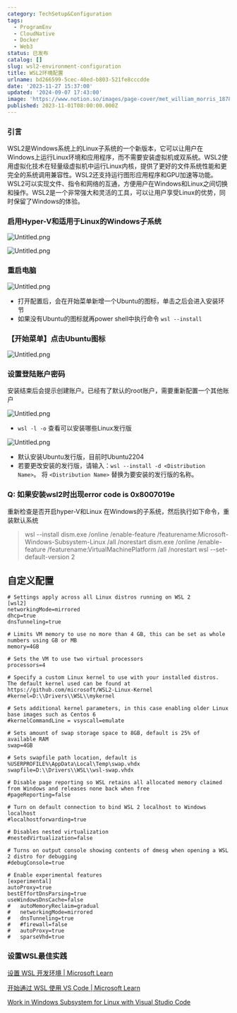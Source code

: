 ```yaml
---
category: TechSetup&Configuration
tags:
  - ProgramEnv
  - CloudNative
  - Docker
  - Web3
status: 已发布
catalog: []
slug: wsl2-environment-configuration
title: WSL2环境配置
urlname: bd266599-5cec-40ed-b803-521fe8cccdde
date: '2023-11-27 15:37:00'
updated: '2024-09-07 17:43:00'
image: 'https://www.notion.so/images/page-cover/met_william_morris_1878.jpg'
published: 2023-11-01T08:00:00.000Z
---
```


### 引言


WSL2是Windows系统上的Linux子系统的一个新版本，它可以让用户在Windows上运行Linux环境和应用程序，而不需要安装虚拟机或双系统。WSL2使用虚拟化技术在轻量级虚拟机中运行Linux内核，提供了更好的文件系统性能和更完全的系统调用兼容性。WSL2还支持运行图形应用程序和GPU加速等功能。WSL2可以实现文件、指令和网络的互通，方便用户在Windows和Linux之间切换和操作。WSL2是一个非常强大和灵活的工具，可以让用户享受Linux的优势，同时保留了Windows的体验。


### 启用Hyper-V和适用于Linux的Windows子系统


![Untitled.png](https://prod-files-secure.s3.us-west-2.amazonaws.com/5d24fe63-e567-4804-86f9-9fdc62e13082/62efe4d1-37d6-4606-a7b8-34dcd63ff38a/Untitled.png?X-Amz-Algorithm=AWS4-HMAC-SHA256&X-Amz-Content-Sha256=UNSIGNED-PAYLOAD&X-Amz-Credential=ASIAZI2LB4664DFWZ3NQ%2F20250225%2Fus-west-2%2Fs3%2Faws4_request&X-Amz-Date=20250225T213353Z&X-Amz-Expires=3600&X-Amz-Security-Token=IQoJb3JpZ2luX2VjEBUaCXVzLXdlc3QtMiJIMEYCIQDZIfqse6cNMQX7ddJLYIgpMTr%2FXiAwD6BurwAalkyRugIhAIopJJrNzpotb1m%2BQXf8yNlHOvHirNRwv7T%2Baf16Hm5nKv8DCE4QABoMNjM3NDIzMTgzODA1IgxQDkEsA0YZPu6a%2BOYq3ANh%2BNeW0KDIhRI%2B%2FObf50MKOszl5IBdU8Hy5YuK%2B5%2B9BJUhBJqxmuUJ12PmAUATca5nGrju9vxGnV8%2FpAlEFy6W6n6ZfLeKb4Y%2BDLPezwxrtBPmoVJVrWU1zPSe699MwhV3VaybXVZmJWNHwh5EgV9ZcWwbLVf5uWezDNYni1S4KZhwNqmqrwPBATdWLD4qonA1BkaNvAPhWVd6Pm3KLFPHKD1lHfbZMwfnjFxf7G8wU7cIuH7lXPNhQKzFhH5l7Mo04cEI9jAkBKul2RomfdlJAWjzyVcVtlSY7pSUKpla9%2B7sKw7MF0FG78G%2F0R87ZFsnhj7bhrYBdZeiVQePJ3%2Fp5qIKRe%2Bk%2F45K8bXhar9xded2RB%2B9CagaX%2FwyS0SI7ACOUUV%2F9UMeLc9iu%2FRbJbkNmY%2B08riws9mpwH2WKw9ZLKxEDJez%2B4V965PwXBZdh8hXN2JyHgSsRajVNUY0Dmoic09CWnFsuiW4lRj%2BC8jEGsKkpAvy6YDtMQzmKcHz%2BzGQNBzwRgg7FhOC4Oa4%2BUN3edalqy5tNxxGfT%2BaytiGpNzSXeLrVaPUMU0HwYhPbrQ2PhXfQb%2BBP0P7FU4FI0Q22VbsyvkxK0nwuGfTEKLBCf2WjuHGY1lbnFIqdDCr4%2Fi9BjqkAZMqoD4MXvEE4Itx81Z%2Blu5lDEL7o7l7%2Be79vjc7Q2XXsROAFBTOFDPBEIdsozSIvt7YeIdNWihHrMyJG2Uiyqyh1zeu0AzMLc2PBznqK6q5aaccaQ8OVZpU4pPB%2Bi40G48qTdlOOqPyaDCgoWFIKV%2BQS7iyOqTee5eRA%2BsmIOKn4fO23ooyafj7et39JJQrzzGw5ZMpx3vl3jcZgPaeeX%2FkrFIA&X-Amz-Signature=d35e8b9486aa3933fb759342ed9528d835999fa396eb6b4a238cdaed4dcc68f3&X-Amz-SignedHeaders=host&x-id=GetObject)


![Untitled.png](https://prod-files-secure.s3.us-west-2.amazonaws.com/5d24fe63-e567-4804-86f9-9fdc62e13082/74866fe6-9ce5-4055-94c5-4900f6f5ff8b/Untitled.png?X-Amz-Algorithm=AWS4-HMAC-SHA256&X-Amz-Content-Sha256=UNSIGNED-PAYLOAD&X-Amz-Credential=ASIAZI2LB4664DFWZ3NQ%2F20250225%2Fus-west-2%2Fs3%2Faws4_request&X-Amz-Date=20250225T213353Z&X-Amz-Expires=3600&X-Amz-Security-Token=IQoJb3JpZ2luX2VjEBUaCXVzLXdlc3QtMiJIMEYCIQDZIfqse6cNMQX7ddJLYIgpMTr%2FXiAwD6BurwAalkyRugIhAIopJJrNzpotb1m%2BQXf8yNlHOvHirNRwv7T%2Baf16Hm5nKv8DCE4QABoMNjM3NDIzMTgzODA1IgxQDkEsA0YZPu6a%2BOYq3ANh%2BNeW0KDIhRI%2B%2FObf50MKOszl5IBdU8Hy5YuK%2B5%2B9BJUhBJqxmuUJ12PmAUATca5nGrju9vxGnV8%2FpAlEFy6W6n6ZfLeKb4Y%2BDLPezwxrtBPmoVJVrWU1zPSe699MwhV3VaybXVZmJWNHwh5EgV9ZcWwbLVf5uWezDNYni1S4KZhwNqmqrwPBATdWLD4qonA1BkaNvAPhWVd6Pm3KLFPHKD1lHfbZMwfnjFxf7G8wU7cIuH7lXPNhQKzFhH5l7Mo04cEI9jAkBKul2RomfdlJAWjzyVcVtlSY7pSUKpla9%2B7sKw7MF0FG78G%2F0R87ZFsnhj7bhrYBdZeiVQePJ3%2Fp5qIKRe%2Bk%2F45K8bXhar9xded2RB%2B9CagaX%2FwyS0SI7ACOUUV%2F9UMeLc9iu%2FRbJbkNmY%2B08riws9mpwH2WKw9ZLKxEDJez%2B4V965PwXBZdh8hXN2JyHgSsRajVNUY0Dmoic09CWnFsuiW4lRj%2BC8jEGsKkpAvy6YDtMQzmKcHz%2BzGQNBzwRgg7FhOC4Oa4%2BUN3edalqy5tNxxGfT%2BaytiGpNzSXeLrVaPUMU0HwYhPbrQ2PhXfQb%2BBP0P7FU4FI0Q22VbsyvkxK0nwuGfTEKLBCf2WjuHGY1lbnFIqdDCr4%2Fi9BjqkAZMqoD4MXvEE4Itx81Z%2Blu5lDEL7o7l7%2Be79vjc7Q2XXsROAFBTOFDPBEIdsozSIvt7YeIdNWihHrMyJG2Uiyqyh1zeu0AzMLc2PBznqK6q5aaccaQ8OVZpU4pPB%2Bi40G48qTdlOOqPyaDCgoWFIKV%2BQS7iyOqTee5eRA%2BsmIOKn4fO23ooyafj7et39JJQrzzGw5ZMpx3vl3jcZgPaeeX%2FkrFIA&X-Amz-Signature=cd2888a313aa8b8ed379d8a91267f6c9d4fde17e01e1f3da3df28fa0969b8b12&X-Amz-SignedHeaders=host&x-id=GetObject)


### 重启电脑


![Untitled.png](https://prod-files-secure.s3.us-west-2.amazonaws.com/5d24fe63-e567-4804-86f9-9fdc62e13082/ed8ca255-2fda-4c1b-9b1a-f1896300e8e7/Untitled.png?X-Amz-Algorithm=AWS4-HMAC-SHA256&X-Amz-Content-Sha256=UNSIGNED-PAYLOAD&X-Amz-Credential=ASIAZI2LB4664DFWZ3NQ%2F20250225%2Fus-west-2%2Fs3%2Faws4_request&X-Amz-Date=20250225T213353Z&X-Amz-Expires=3600&X-Amz-Security-Token=IQoJb3JpZ2luX2VjEBUaCXVzLXdlc3QtMiJIMEYCIQDZIfqse6cNMQX7ddJLYIgpMTr%2FXiAwD6BurwAalkyRugIhAIopJJrNzpotb1m%2BQXf8yNlHOvHirNRwv7T%2Baf16Hm5nKv8DCE4QABoMNjM3NDIzMTgzODA1IgxQDkEsA0YZPu6a%2BOYq3ANh%2BNeW0KDIhRI%2B%2FObf50MKOszl5IBdU8Hy5YuK%2B5%2B9BJUhBJqxmuUJ12PmAUATca5nGrju9vxGnV8%2FpAlEFy6W6n6ZfLeKb4Y%2BDLPezwxrtBPmoVJVrWU1zPSe699MwhV3VaybXVZmJWNHwh5EgV9ZcWwbLVf5uWezDNYni1S4KZhwNqmqrwPBATdWLD4qonA1BkaNvAPhWVd6Pm3KLFPHKD1lHfbZMwfnjFxf7G8wU7cIuH7lXPNhQKzFhH5l7Mo04cEI9jAkBKul2RomfdlJAWjzyVcVtlSY7pSUKpla9%2B7sKw7MF0FG78G%2F0R87ZFsnhj7bhrYBdZeiVQePJ3%2Fp5qIKRe%2Bk%2F45K8bXhar9xded2RB%2B9CagaX%2FwyS0SI7ACOUUV%2F9UMeLc9iu%2FRbJbkNmY%2B08riws9mpwH2WKw9ZLKxEDJez%2B4V965PwXBZdh8hXN2JyHgSsRajVNUY0Dmoic09CWnFsuiW4lRj%2BC8jEGsKkpAvy6YDtMQzmKcHz%2BzGQNBzwRgg7FhOC4Oa4%2BUN3edalqy5tNxxGfT%2BaytiGpNzSXeLrVaPUMU0HwYhPbrQ2PhXfQb%2BBP0P7FU4FI0Q22VbsyvkxK0nwuGfTEKLBCf2WjuHGY1lbnFIqdDCr4%2Fi9BjqkAZMqoD4MXvEE4Itx81Z%2Blu5lDEL7o7l7%2Be79vjc7Q2XXsROAFBTOFDPBEIdsozSIvt7YeIdNWihHrMyJG2Uiyqyh1zeu0AzMLc2PBznqK6q5aaccaQ8OVZpU4pPB%2Bi40G48qTdlOOqPyaDCgoWFIKV%2BQS7iyOqTee5eRA%2BsmIOKn4fO23ooyafj7et39JJQrzzGw5ZMpx3vl3jcZgPaeeX%2FkrFIA&X-Amz-Signature=e8083ec45ddd6bbfc703495a88a6be8198d3a249b4bb629abe9b2d7b1c56e224&X-Amz-SignedHeaders=host&x-id=GetObject)

- 打开配置后，会在开始菜单新增一个Ubuntu的图标，单击之后会进入安装环节
- 如果没有Ubuntu的图标就再power shell中执行命令 `wsl --install`

### 【开始菜单】点击Ubuntu图标


![Untitled.png](https://prod-files-secure.s3.us-west-2.amazonaws.com/5d24fe63-e567-4804-86f9-9fdc62e13082/d7415a12-f453-43fe-a604-a208d85638a3/Untitled.png?X-Amz-Algorithm=AWS4-HMAC-SHA256&X-Amz-Content-Sha256=UNSIGNED-PAYLOAD&X-Amz-Credential=ASIAZI2LB4664DFWZ3NQ%2F20250225%2Fus-west-2%2Fs3%2Faws4_request&X-Amz-Date=20250225T213353Z&X-Amz-Expires=3600&X-Amz-Security-Token=IQoJb3JpZ2luX2VjEBUaCXVzLXdlc3QtMiJIMEYCIQDZIfqse6cNMQX7ddJLYIgpMTr%2FXiAwD6BurwAalkyRugIhAIopJJrNzpotb1m%2BQXf8yNlHOvHirNRwv7T%2Baf16Hm5nKv8DCE4QABoMNjM3NDIzMTgzODA1IgxQDkEsA0YZPu6a%2BOYq3ANh%2BNeW0KDIhRI%2B%2FObf50MKOszl5IBdU8Hy5YuK%2B5%2B9BJUhBJqxmuUJ12PmAUATca5nGrju9vxGnV8%2FpAlEFy6W6n6ZfLeKb4Y%2BDLPezwxrtBPmoVJVrWU1zPSe699MwhV3VaybXVZmJWNHwh5EgV9ZcWwbLVf5uWezDNYni1S4KZhwNqmqrwPBATdWLD4qonA1BkaNvAPhWVd6Pm3KLFPHKD1lHfbZMwfnjFxf7G8wU7cIuH7lXPNhQKzFhH5l7Mo04cEI9jAkBKul2RomfdlJAWjzyVcVtlSY7pSUKpla9%2B7sKw7MF0FG78G%2F0R87ZFsnhj7bhrYBdZeiVQePJ3%2Fp5qIKRe%2Bk%2F45K8bXhar9xded2RB%2B9CagaX%2FwyS0SI7ACOUUV%2F9UMeLc9iu%2FRbJbkNmY%2B08riws9mpwH2WKw9ZLKxEDJez%2B4V965PwXBZdh8hXN2JyHgSsRajVNUY0Dmoic09CWnFsuiW4lRj%2BC8jEGsKkpAvy6YDtMQzmKcHz%2BzGQNBzwRgg7FhOC4Oa4%2BUN3edalqy5tNxxGfT%2BaytiGpNzSXeLrVaPUMU0HwYhPbrQ2PhXfQb%2BBP0P7FU4FI0Q22VbsyvkxK0nwuGfTEKLBCf2WjuHGY1lbnFIqdDCr4%2Fi9BjqkAZMqoD4MXvEE4Itx81Z%2Blu5lDEL7o7l7%2Be79vjc7Q2XXsROAFBTOFDPBEIdsozSIvt7YeIdNWihHrMyJG2Uiyqyh1zeu0AzMLc2PBznqK6q5aaccaQ8OVZpU4pPB%2Bi40G48qTdlOOqPyaDCgoWFIKV%2BQS7iyOqTee5eRA%2BsmIOKn4fO23ooyafj7et39JJQrzzGw5ZMpx3vl3jcZgPaeeX%2FkrFIA&X-Amz-Signature=0e120bc65d8fd8d37dcaa45121db864af3bd5f2b4a36866bfe8c37e908362204&X-Amz-SignedHeaders=host&x-id=GetObject)


### 设置登陆账户密码


安装结束后会提示创建账户。已经有了默认的root账户，需要重新配置一个其他账户


![Untitled.png](https://prod-files-secure.s3.us-west-2.amazonaws.com/5d24fe63-e567-4804-86f9-9fdc62e13082/bb38a6ce-031e-4122-9787-de509d2240bf/Untitled.png?X-Amz-Algorithm=AWS4-HMAC-SHA256&X-Amz-Content-Sha256=UNSIGNED-PAYLOAD&X-Amz-Credential=ASIAZI2LB4664DFWZ3NQ%2F20250225%2Fus-west-2%2Fs3%2Faws4_request&X-Amz-Date=20250225T213353Z&X-Amz-Expires=3600&X-Amz-Security-Token=IQoJb3JpZ2luX2VjEBUaCXVzLXdlc3QtMiJIMEYCIQDZIfqse6cNMQX7ddJLYIgpMTr%2FXiAwD6BurwAalkyRugIhAIopJJrNzpotb1m%2BQXf8yNlHOvHirNRwv7T%2Baf16Hm5nKv8DCE4QABoMNjM3NDIzMTgzODA1IgxQDkEsA0YZPu6a%2BOYq3ANh%2BNeW0KDIhRI%2B%2FObf50MKOszl5IBdU8Hy5YuK%2B5%2B9BJUhBJqxmuUJ12PmAUATca5nGrju9vxGnV8%2FpAlEFy6W6n6ZfLeKb4Y%2BDLPezwxrtBPmoVJVrWU1zPSe699MwhV3VaybXVZmJWNHwh5EgV9ZcWwbLVf5uWezDNYni1S4KZhwNqmqrwPBATdWLD4qonA1BkaNvAPhWVd6Pm3KLFPHKD1lHfbZMwfnjFxf7G8wU7cIuH7lXPNhQKzFhH5l7Mo04cEI9jAkBKul2RomfdlJAWjzyVcVtlSY7pSUKpla9%2B7sKw7MF0FG78G%2F0R87ZFsnhj7bhrYBdZeiVQePJ3%2Fp5qIKRe%2Bk%2F45K8bXhar9xded2RB%2B9CagaX%2FwyS0SI7ACOUUV%2F9UMeLc9iu%2FRbJbkNmY%2B08riws9mpwH2WKw9ZLKxEDJez%2B4V965PwXBZdh8hXN2JyHgSsRajVNUY0Dmoic09CWnFsuiW4lRj%2BC8jEGsKkpAvy6YDtMQzmKcHz%2BzGQNBzwRgg7FhOC4Oa4%2BUN3edalqy5tNxxGfT%2BaytiGpNzSXeLrVaPUMU0HwYhPbrQ2PhXfQb%2BBP0P7FU4FI0Q22VbsyvkxK0nwuGfTEKLBCf2WjuHGY1lbnFIqdDCr4%2Fi9BjqkAZMqoD4MXvEE4Itx81Z%2Blu5lDEL7o7l7%2Be79vjc7Q2XXsROAFBTOFDPBEIdsozSIvt7YeIdNWihHrMyJG2Uiyqyh1zeu0AzMLc2PBznqK6q5aaccaQ8OVZpU4pPB%2Bi40G48qTdlOOqPyaDCgoWFIKV%2BQS7iyOqTee5eRA%2BsmIOKn4fO23ooyafj7et39JJQrzzGw5ZMpx3vl3jcZgPaeeX%2FkrFIA&X-Amz-Signature=0f1afc0177732a8fec8b695b3be86a3bcd1dc7201534fa4f3ae37b5ce8aab4e0&X-Amz-SignedHeaders=host&x-id=GetObject)

- `wsl -l -o` 查看可以安装哪些Linux发行版

![Untitled.png](https://prod-files-secure.s3.us-west-2.amazonaws.com/5d24fe63-e567-4804-86f9-9fdc62e13082/4b4e5e2f-4e13-4651-8884-559a62c38137/Untitled.png?X-Amz-Algorithm=AWS4-HMAC-SHA256&X-Amz-Content-Sha256=UNSIGNED-PAYLOAD&X-Amz-Credential=ASIAZI2LB4664DFWZ3NQ%2F20250225%2Fus-west-2%2Fs3%2Faws4_request&X-Amz-Date=20250225T213353Z&X-Amz-Expires=3600&X-Amz-Security-Token=IQoJb3JpZ2luX2VjEBUaCXVzLXdlc3QtMiJIMEYCIQDZIfqse6cNMQX7ddJLYIgpMTr%2FXiAwD6BurwAalkyRugIhAIopJJrNzpotb1m%2BQXf8yNlHOvHirNRwv7T%2Baf16Hm5nKv8DCE4QABoMNjM3NDIzMTgzODA1IgxQDkEsA0YZPu6a%2BOYq3ANh%2BNeW0KDIhRI%2B%2FObf50MKOszl5IBdU8Hy5YuK%2B5%2B9BJUhBJqxmuUJ12PmAUATca5nGrju9vxGnV8%2FpAlEFy6W6n6ZfLeKb4Y%2BDLPezwxrtBPmoVJVrWU1zPSe699MwhV3VaybXVZmJWNHwh5EgV9ZcWwbLVf5uWezDNYni1S4KZhwNqmqrwPBATdWLD4qonA1BkaNvAPhWVd6Pm3KLFPHKD1lHfbZMwfnjFxf7G8wU7cIuH7lXPNhQKzFhH5l7Mo04cEI9jAkBKul2RomfdlJAWjzyVcVtlSY7pSUKpla9%2B7sKw7MF0FG78G%2F0R87ZFsnhj7bhrYBdZeiVQePJ3%2Fp5qIKRe%2Bk%2F45K8bXhar9xded2RB%2B9CagaX%2FwyS0SI7ACOUUV%2F9UMeLc9iu%2FRbJbkNmY%2B08riws9mpwH2WKw9ZLKxEDJez%2B4V965PwXBZdh8hXN2JyHgSsRajVNUY0Dmoic09CWnFsuiW4lRj%2BC8jEGsKkpAvy6YDtMQzmKcHz%2BzGQNBzwRgg7FhOC4Oa4%2BUN3edalqy5tNxxGfT%2BaytiGpNzSXeLrVaPUMU0HwYhPbrQ2PhXfQb%2BBP0P7FU4FI0Q22VbsyvkxK0nwuGfTEKLBCf2WjuHGY1lbnFIqdDCr4%2Fi9BjqkAZMqoD4MXvEE4Itx81Z%2Blu5lDEL7o7l7%2Be79vjc7Q2XXsROAFBTOFDPBEIdsozSIvt7YeIdNWihHrMyJG2Uiyqyh1zeu0AzMLc2PBznqK6q5aaccaQ8OVZpU4pPB%2Bi40G48qTdlOOqPyaDCgoWFIKV%2BQS7iyOqTee5eRA%2BsmIOKn4fO23ooyafj7et39JJQrzzGw5ZMpx3vl3jcZgPaeeX%2FkrFIA&X-Amz-Signature=3368466ffed253a51956b38305b0aaee142446187877cba26de90941dd2c07cb&X-Amz-SignedHeaders=host&x-id=GetObject)

- 默认安装Ubuntu发行版，目前时Ubuntu2204
- 若要更改安装的发行版，请输入：`wsl --install -d <Distribution Name>`。 将 `<Distribution Name>` 替换为要安装的发行版的名称。

### Q: 如果安装wsl2时出现error code is 0x8007019e


重新检查是否开启hyper-V和Linux 在Windows的子系统，然后执行如下命令，重装默认系统

> wsl --install
> dism.exe /online /enable-feature /featurename:Microsoft-Windows-Subsystem-Linux /all /norestart
> dism.exe /online /enable-feature /featurename:VirtualMachinePlatform /all /norestart
> wsl --set-default-version 2

## 自定义配置


```shell
# Settings apply across all Linux distros running on WSL 2
[wsl2]
networkingMode=mirrored
dhcp=true
dnsTunneling=true

# Limits VM memory to use no more than 4 GB, this can be set as whole numbers using GB or MB
memory=4GB 

# Sets the VM to use two virtual processors
processors=4

# Specify a custom Linux kernel to use with your installed distros. The default kernel used can be found at https://github.com/microsoft/WSL2-Linux-Kernel
#kernel=D:\\Drivers\\WSL\\mykernel

# Sets additional kernel parameters, in this case enabling older Linux base images such as Centos 6
#kernelCommandLine = vsyscall=emulate

# Sets amount of swap storage space to 8GB, default is 25% of available RAM
swap=4GB

# Sets swapfile path location, default is %USERPROFILE%\AppData\Local\Temp\swap.vhdx
swapfile=D:\\Drivers\\WSL\\wsl-swap.vhdx

# Disable page reporting so WSL retains all allocated memory claimed from Windows and releases none back when free
#pageReporting=false

# Turn on default connection to bind WSL 2 localhost to Windows localhost
#localhostforwarding=true

# Disables nested virtualization
#nestedVirtualization=false

# Turns on output console showing contents of dmesg when opening a WSL 2 distro for debugging
#debugConsole=true

# Enable experimental features
[experimental]
autoProxy=true
bestEffortDnsParsing=true
useWindowsDnsCache=false
#   autoMemoryReclaim=gradual
#   networkingMode=mirrored
#   dnsTunneling=true
#   #firewall=false
#   autoProxy=true
#   sparseVhd=true
```


### 设置WSL最佳实践


[设置 WSL 开发环境 | Microsoft Learn](https://learn.microsoft.com/zh-cn/windows/wsl/setup/environment#set-up-your-linux-username-and-password)


[开始通过 WSL 使用 VS Code | Microsoft Learn](https://learn.microsoft.com/zh-cn/windows/wsl/tutorials/wsl-vscode)


[Work in Windows Subsystem for Linux with Visual Studio Code](https://code.visualstudio.com/docs/remote/wsl-tutorial)

